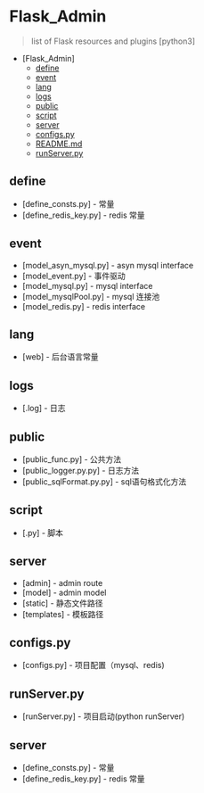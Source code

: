 # Flask_Admin

> list of Flask resources and plugins [python3]

- [Flask_Admin]
  - [define](#define)
  - [event](#event)
  - [lang](#lang)
  - [logs](#logs)
  - [public](#public)
  - [script](#script)
  - [server](#server)
  - [configs.py](#configs.py)
  - [README.md](#README.md)
  - [runServer.py](#runServer.py)

## define
- [define_consts.py] - 常量
- [define_redis_key.py] - redis 常量

## event
- [model_asyn_mysql.py] - asyn mysql interface
- [model_event.py] - 事件驱动
- [model_mysql.py] - mysql interface
- [model_mysqlPool.py] - mysql 连接池
- [model_redis.py] - redis interface

## lang
- [web] - 后台语言常量

## logs
- [.log] - 日志

## public
- [public_func.py] - 公共方法
- [public_logger.py.py] - 日志方法
- [public_sqlFormat.py.py] - sql语句格式化方法

## script
- [.py] - 脚本

## server
- [admin] - admin route
- [model] - admin model
- [static] - 静态文件路径
- [templates] - 模板路径

## configs.py
- [configs.py] - 项目配置（mysql、redis)

## runServer.py
- [runServer.py] - 项目启动(python runServer)
















## server
- [define_consts.py] - 常量
- [define_redis_key.py] - redis 常量